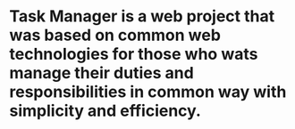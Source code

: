 # Task Manager is a web project that was based on common web technologies for those who wats manage their duties and responsibilities in common way with simplicity and efficiency.
